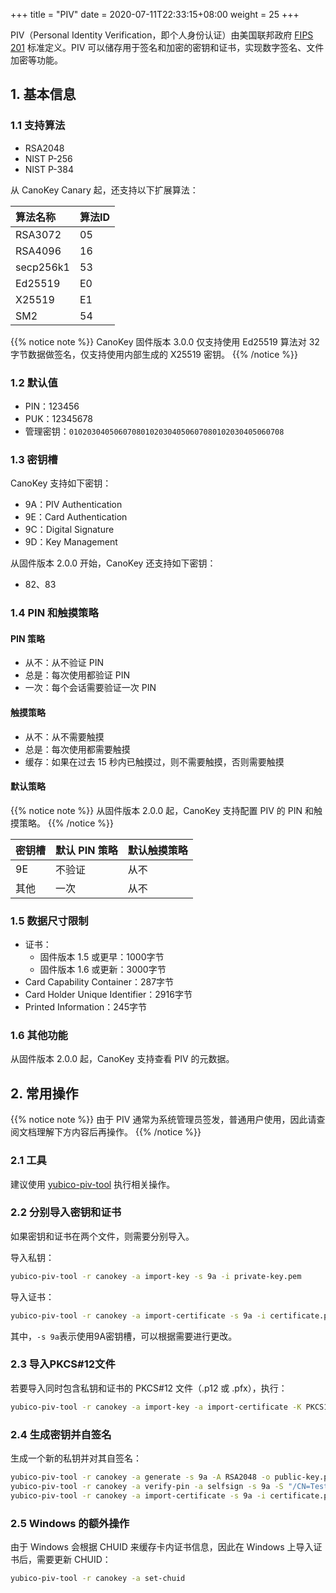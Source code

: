 +++
title = "PIV"
date =  2020-07-11T22:33:15+08:00
weight = 25
+++

PIV（Personal Identity Verification，即个人身份认证）由美国联邦政府 [FIPS 201](https://nvlpubs.nist.gov/nistpubs/FIPS/NIST.FIPS.201-2.pdf) 标准定义。PIV 可以储存用于签名和加密的密钥和证书，实现数字签名、文件加密等功能。

## 1. 基本信息

### 1.1 支持算法

* RSA2048
* NIST P-256
* NIST P-384

从 CanoKey Canary 起，还支持以下扩展算法：

| 算法名称 | 算法ID |
|:-------|:-------|
| RSA3072| 05     |
| RSA4096| 16     |
| secp256k1|53    |
| Ed25519| E0     |
| X25519 | E1     |
| SM2    | 54     |

{{% notice note %}}
CanoKey 固件版本 3.0.0 仅支持使用 Ed25519 算法对 32 字节数据做签名，仅支持使用内部生成的 X25519 密钥。
{{% /notice %}}

### 1.2 默认值

* PIN：123456
* PUK：12345678
* 管理密钥：`010203040506070801020304050607080102030405060708`

### 1.3 密钥槽

CanoKey 支持如下密钥：

* 9A：PIV Authentication
* 9E：Card Authentication
* 9C：Digital Signature
* 9D：Key Management

从固件版本 2.0.0 开始，CanoKey 还支持如下密钥：

* 82、83

### 1.4 PIN 和触摸策略

#### PIN 策略
* 从不：从不验证 PIN
* 总是：每次使用都验证 PIN
* 一次：每个会话需要验证一次 PIN

#### 触摸策略
* 从不：从不需要触摸
* 总是：每次使用都需要触摸
* 缓存：如果在过去 15 秒内已触摸过，则不需要触摸，否则需要触摸

#### 默认策略

{{% notice note %}}
从固件版本 2.0.0 起，CanoKey 支持配置 PIV 的 PIN 和触摸策略。
{{% /notice %}}

| 密钥槽 | 默认 PIN 策略 | 默认触摸策略 |
|:------|:------------|:------------| 
| 9E    | 不验证       | 从不       |
| 其他   | 一次        | 从不       |

### 1.5 数据尺寸限制

* 证书：
  * 固件版本 1.5 或更早：1000字节
  * 固件版本 1.6 或更新：3000字节
* Card Capability Container：287字节
* Card Holder Unique Identifier：2916字节
* Printed Information：245字节

### 1.6 其他功能

从固件版本 2.0.0 起，CanoKey 支持查看 PIV 的元数据。

## 2. 常用操作

{{% notice note %}}
由于 PIV 通常为系统管理员签发，普通用户使用，因此请查阅文档理解下方内容后再操作。
{{% /notice %}}

### 2.1 工具

建议使用 [yubico-piv-tool](https://developers.yubico.com/yubico-piv-tool/Releases/) 执行相关操作。

### 2.2 分别导入密钥和证书

如果密钥和证书在两个文件，则需要分别导入。

导入私钥：
```sh
yubico-piv-tool -r canokey -a import-key -s 9a -i private-key.pem
```

导入证书：
```sh
yubico-piv-tool -r canokey -a import-certificate -s 9a -i certificate.pem
```

其中，`-s 9a`表示使用9A密钥槽，可以根据需要进行更改。

### 2.3 导入PKCS#12文件

若要导入同时包含私钥和证书的 PKCS#12 文件（.p12 或 .pfx），执行：
```sh
yubico-piv-tool -r canokey -a import-key -a import-certificate -K PKCS12 -s 9a -i certificate.p12
```

### 2.4 生成密钥并自签名

生成一个新的私钥并对其自签名：
```sh
yubico-piv-tool -r canokey -a generate -s 9a -A RSA2048 -o public-key.pem
yubico-piv-tool -r canokey -a verify-pin -a selfsign -s 9a -S "/CN=Test Certificate" -i public-key.pem -o certificate.pem
yubico-piv-tool -r canokey -a import-certificate -s 9a -i certificate.pem
```

### 2.5 Windows 的额外操作

由于 Windows 会根据 CHUID 来缓存卡内证书信息，因此在 Windows 上导入证书后，需要更新 CHUID：
```sh
yubico-piv-tool -r canokey -a set-chuid
```
